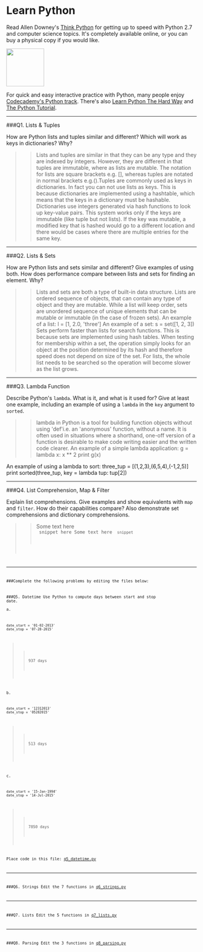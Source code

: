 # Learn Python

Read Allen Downey's [Think Python](http://www.greenteapress.com/thinkpython/) for getting up to speed with Python 2.7 and computer science topics. It's completely available online, or you can buy a physical copy if you would like.

<a href="http://www.greenteapress.com/thinkpython/"><img src="img/think_python.png" style="width: 100px;" target="_blank"></a>

For quick and easy interactive practice with Python, many people enjoy [Codecademy's Python track](http://www.codecademy.com/en/tracks/python). There's also [Learn Python The Hard Way](http://learnpythonthehardway.org/book/) and [The Python Tutorial](https://docs.python.org/2/tutorial/).

---

###Q1. Lists &amp; Tuples

How are Python lists and tuples similar and different? Which will work as keys in dictionaries? Why?

>> Lists and tuples are similar in that they can be any type and they are indexed by integers. However, they are different in that tuples are immutable, where as lists are mutable. The notation for lists are square brackets e.g. [], whereas tuples are notated in normal brackets e.g.().Tuples are commonly used as keys in dictionaries. In fact you can not use lists as keys. This is because dictionaries are implemented using a hashtable, which means that the keys in a dictionary must be hashable. Dictionaries use integers generated via hash functions to look up key-value pairs. This system works only if the keys are immutable (like tuple but not lists). If the key was mutable, a modified key that is hashed would go to a different location and there would be cases where there are multiple entries for the same key.
---

###Q2. Lists &amp; Sets

How are Python lists and sets similar and different? Give examples of using both. How does performance compare between lists and sets for finding an element. Why?

>> Lists and sets are both a type of built-in data structure. Lists are ordered sequence of objects, that can contain any type of object and they are mutable.  While a list will keep order, sets are unordered sequence of unique elements that can be mutable or immutable (in the case of frozen sets).
An example of a list:
l = [1, 2.0, 'three']
An example of a set:
s = set([1, 2, 3])
Sets perform faster than lists for search functions. This is because sets are implemented using hash tables. When testing for membership within a set, the operation simply looks for an object at the position determined by its hash and therefore speed does not depend on size of the set. For lists, the whole list needs to be searched so the operation will become slower as the list grows.


---

###Q3. Lambda Function

Describe Python's `lambda`. What is it, and what is it used for? Give at least one example, including an example of using a `lambda` in the `key` argument to `sorted`.

>> lambda in Python is a tool for building function objects without using 'def'i.e. an 'anonymous' function, without a name. It is often used in situations where a shorthand, one-off version of a function is desirable to make code writing easier and the written code clearer.
An example of a simple lambda application:
g = lambda x: x ** 2
print g(x)
      
An example of using a lambda to sort:
three_tup = [(1,2,3),(6,5,4),(-1,2,5)]
print sorted(three_tup, key = lambda tup: tup[2])

---

###Q4. List Comprehension, Map &amp; Filter

Explain list comprehensions. Give examples and show equivalents with `map` and `filter`. How do their capabilities compare? Also demonstrate set comprehensions and dictionary comprehensions.

>> Some text here	          
<code> snippet here
Some text here
<code> snippet

---

###Complete the following problems by editing the files below:

###Q5. Datetime
Use Python to compute days between start and stop date.   
a.  

```
date_start = '01-02-2013'    
date_stop = '07-28-2015'
```

>> 937 days	

b.  
```
date_start = '12312013'  
date_stop = '05282015'  
```

>> 513 days

c.  
```
date_start = '15-Jan-1994'      
date_stop = '14-Jul-2015'  
```

>> 7850 days

Place code in this file: [q5_datetime.py](python/q5_datetime.py)

---

###Q6. Strings
Edit the 7 functions in [q6_strings.py](python/q6_strings.py)

---

###Q7. Lists
Edit the 5 functions in [q7_lists.py](python/q7_lists.py)

---

###Q8. Parsing
Edit the 3 functions in [q8_parsing.py](python/q8_parsing.py)





